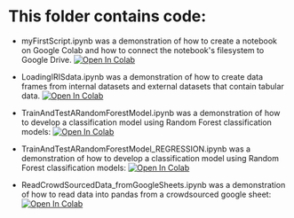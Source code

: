 # This folder contains code:

* myFirstScript.ipynb was a demonstration of how to create a notebook on Google Colab and how to connect the notebook's filesystem to Google Drive. 
[![Open In Colab](https://colab.research.google.com/assets/colab-badge.svg)](https://colab.research.google.com/github/menonpg/pgss2020_CSLab_lecture2_temp/blob/master/MyNotebooks/myFirstScript.ipynb)

* LoadingIRISdata.ipynb was a demonstration of how to create data frames from internal datasets and external datasets that contain tabular data.
[![Open In Colab](https://colab.research.google.com/assets/colab-badge.svg)](https://colab.research.google.com/github/menonpg/pgss2020_CSLab_lecture2_temp/blob/master/MyNotebooks/LoadingIRISdata.ipynb)

* TrainAndTestARandomForestModel.ipynb was a demonstration of how to develop a classification model using Random Forest classification models:
[![Open In Colab](https://colab.research.google.com/assets/colab-badge.svg)](https://colab.research.google.com/github/menonpg/pgss2020_CSLab_lecture2_temp/blob/master/MyNotebooks/TrainAndTestARandomForestModel.ipynb)

* TrainAndTestARandomForestModel_REGRESSION.ipynb was a demonstration of how to develop a classification model using Random Forest classification models:
[![Open In Colab](https://colab.research.google.com/assets/colab-badge.svg)](https://colab.research.google.com/github/menonpg/pgss2020_CSLab_lecture2_temp/blob/master/MyNotebooks/TrainAndTestARandomForestModel_REGRESSION.ipynb)

* ReadCrowdSourcedData_fromGoogleSheets.ipynb was a demonstration of how to read data into pandas from a crowdsourced google sheet:
[![Open In Colab](https://colab.research.google.com/assets/colab-badge.svg)](https://colab.research.google.com/github/menonpg/pgss2020_CSLab_lecture2_temp/blob/master/MyNotebooks/ReadCrowdSourcedData_fromGoogleSheets.ipynb)


